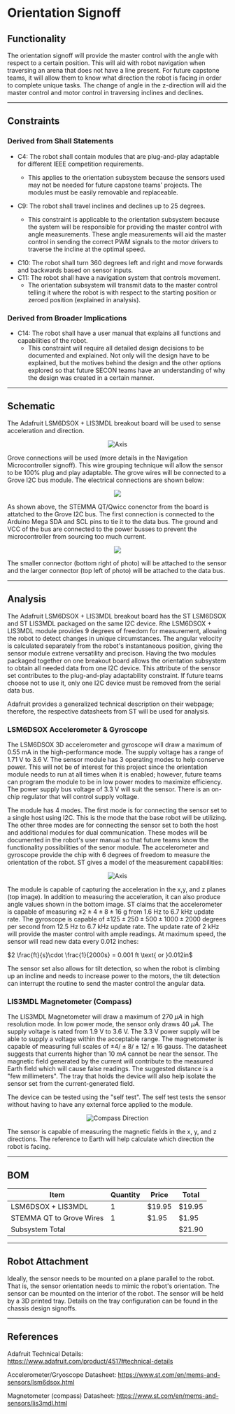 # Orientation Signoff

## Functionality
The orientation signoff will provide the master control with the angle with respect to a certain position.
	This will aid with robot navigation when traversing an arena that does not have a line present.
	For future capstone teams, it will allow them to know what direction the robot is facing in order 
	to complete unique tasks. The change of angle in the z-direction will aid the master control and motor control in traversing inclines and declines.

---

## Constraints
### Derived from Shall Statements
- C4: The robot shall contain modules that are plug-and-play adaptable for different IEEE competition
	requirements.
	- This applies to the orientation subsystem because the sensors used may not be needed for
	future capstone teams' projects. The modules must be easily removable and replaceable.

- C9: The robot shall travel inclines and declines up to 25 degrees.
	- This constraint is applicable to the orientation subsystem because the system will be responsible for providing
		the master control with angle measurements. These angle measurements will aid the master control in sending
		the correct PWM signals to the motor drivers to traverse the incline at the optimal speed.
* C10: The robot shall turn 360 degrees left and right and move forwards and backwards based on sensor inputs.
* C11: The robot shall have a navigation system that controls movement.
	* The orientation subsystem will transmit data to the master control telling it where the robot is with respect to the
		starting position or zeroed position (explained in analysis).

### Derived from Broader Implications
	
- C14: The robot shall have a user manual that explains all functions and capabilities of the robot. 
	- This constraint will require all detailed design decisions to be documented and explained. Not only will the design have to be explained, but the motives behind the design and the other options explored so that future SECON teams have an understanding of why the design was created in a certain manner.

---

## Schematic
The Adafruit LSM6DSOX + LIS3MDL breakout board will be used to sense acceleration and direction.

<p align = "center">
<img src = "https://github.com/lchapman42/Control-Sensing-Wireless-Charging-Robot/blob/main/Documentation/Images/Orientation/Accelerometer_Compass.png?raw=true"alt="Axis"/>
</p>

Grove connections will be used (more details in the Navigation Microcontroller signoff). This wire grouping technique will allow the sensor to be 100% plug and play adaptable. The grove wires will be connected to a Grove I2C bus module. The electrical connections are shown below:


<p align = "center">
<img src = "https://github.com/lchapman42/Control-Sensing-Wireless-Charging-Robot/blob/main/Documentation/Images/Orientation/Sensor_Connections.png?raw=true"/>
</p>

As shown above, the STEMMA QT/Qwicc conenctor from the board is attatched to the Grove I2C bus. The first connection is connected to the Arduino Mega SDA and SCL pins to tie it to the data bus. The ground and VCC of the bus are connected to the power busses to prevent the microcontroller from sourcing too much current.

<p align = "center">
<img src = "https://github.com/lchapman42/Control-Sensing-Wireless-Charging-Robot/blob/main/Documentation/Images/Orientation/Qwiic_to_Grove.png?raw=true">
</p>

The smaller connector (bottom right of photo) will be attached to the sensor and the larger connector (top left of photo) will be attached to the data bus.

---

## Analysis
The Adafruit LSM6DSOX + LIS3MDL breakout board has the ST LSM6DSOX and ST LIS3MDL packaged on the
	same I2C device. Rhe LSM6DSOX + LIS3MDL module provides 9 degrees of freedom for measurement, allowing the robot to detect changes in unique circumstances. The angular velocity is calculated separately from the robot's instantaneous position, giving the sensor module extrene versatility and precison.
	Having the two modules packaged together on one breakout board allows the orientation subsystem to obtain all needed data from one I2C device. This attribute of the sensor set contributes to the plug-and-play adaptability constraint. If future teams choose not to use it, only one I2C device must be removed from the serial data bus.
	
Adafruit provides a generalized technical description on their webpage; therefore, the respective datasheets
	from ST will be used for analysis. 
### LSM6DSOX Accelerometer & Gyroscope
The LSM6DSOX 3D accelerometer and gyroscope will draw a maximum of
0.55 mA in the high-performance mode. The supply voltage has a range of 1.71 V to 3.6 V. The sensor module has 3 operating modes to help conserve power. This will not be of interest for this project since the orientation module needs to run at all times when it is enabled; however, future teams can program the module to be in low power modes to maximize efficiency. The power supply bus voltage of 3.3 V will suit the sensor. There is an on-chip regulator that will control supply voltage.

The module has 4 modes. The first mode is for connecting the sensor set to a single host using I2C. This is the mode that the base robot will be utilizing. The other three modes are for connecting the sensor set to both
the host and additional modules for dual communication. These modes will be documented in the robot's user manual so that future teams know the functionality possibilities of the senor module. The accelerometer 
and gyroscope provide the chip with 6 degrees of freedom to measure the orientation of the robot. ST gives a model of the measurement capabilities:

<p align = "center">
<img src = "https://github.com/lchapman42/Control-Sensing-Wireless-Charging-Robot/blob/main/Documentation/Images/Orientation/Sensing_Axis.png?raw=true"alt="Axis"/>
</p>

The module is capable of capturing the acceleration in the x,y, and z planes (top image). In addition to measuring the acceleration, it can also produce angle values shown in the bottom image. ST claims that the accelerometer is capable of measuring $\pm2\pm4\pm8\pm16$ g from 1.6 Hz to 6.7 kHz update rate. The gyroscope is capable of $\pm125\pm250\pm500\pm1000\pm2000$ degrees per second from 12.5 Hz to 6.7 kHz update rate. The update rate of 2 kHz will provide the master control with ample readings. At maximum speed, the sensor will read new data every 0.012 inches: 


$2 \frac{ft}{s}\cdot \frac{1}{2000s} = 0.001 ft \text{ or }0.012in$

The sensor set also allows for tilt detection, so when the robot is climbing up an incline and needs to increase power to the motors, the tilt detection can interrupt the routine to send the master control the angular data. 

### LIS3MDL Magnetometer (Compass) 
The LIS3MDL Magnetometer will draw a maximum of 270 $\mu A$ in high resolution mode. In low power mode, the sensor only draws 40 $\mu A$. The supply voltage is rated from 1.9 V to 3.6 V. The 3.3 V power supply will be able to supply a voltage within the acceptable range. The magnetometer is capable of measuring full scales of $\pm 4/ \pm 8/ \pm 12/ \pm 16$ gauss. The datasheet suggests that currents higher than 10 $mA$ cannot be near the sensor. The magnetic field generated by the current will contribute to the measured Earth field which will cause false readings. The suggested distance is a "few millimeters". The tray that holds the device will also help isolate the sensor set from the current-generated field. 

The device can be tested using the "self test". The self test tests the sensor without having to have any external force applied to the module. 

<p align = "center">
<img src = "https://github.com/lchapman42/Control-Sensing-Wireless-Charging-Robot/blob/main/Documentation/Images/Orientation/Compass_Directions.png?raw=true"alt="Compass Direction"/>
</p>

The sensor is capable of measuring the magnetic fields in the x, y, and z directions. The reference to Earth will help calculate which direction the robot is facing. 

---

## BOM
|Item              |Quantity   |Price   |Total   |
|------------------|-----------|--------|--------|
|LSM6DSOX + LIS3MDL|1          |$19.95  |$19.95  |
|STEMMA QT to Grove Wires|1    |$1.95   |$1.95   |
|Subsystem Total| | |$21.90 |

---

## Robot Attachment
Ideally, the sensor needs to be mounted on a plane parallel to the robot. That is, the sensor orientation needs to mimic the robot's orientation. The sensor can be mounted on the interior of the robot. The sensor will be held by a 3D printed tray. Details on the tray configuration can be found in the chassis design signoffs.

---

## References
Adafruit Technical Details:  https://www.adafruit.com/product/4517#technical-details

Accelerometer/Gryoscope Datasheet: https://www.st.com/en/mems-and-sensors/lsm6dsox.html

Magnetometer (compass) Datasheet: https://www.st.com/en/mems-and-sensors/lis3mdl.html
